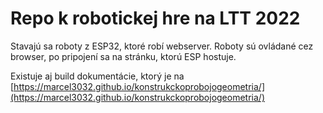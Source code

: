 # Repo k robotickej hre na LTT 2022

Stavajú sa roboty z ESP32, ktoré robí webserver.
Roboty sú ovládané cez browser, po pripojení sa na stránku, ktorú ESP hostuje.

Existuje aj build dokumentácie, ktorý je na [https://marcel3032.github.io/konstrukckoprobojogeometria/](https://marcel3032.github.io/konstrukckoprobojogeometria/)
